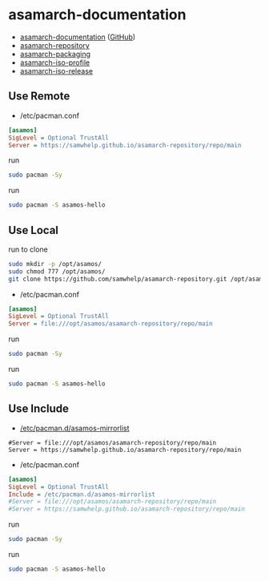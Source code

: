# asamarch-documentation

* [asamarch-documentation](https://samwhelp.github.io/asamarch-documentation/) ([GitHub](https://github.com/samwhelp/asamarch-documentation))
* [asamarch-repository](https://github.com/samwhelp/asamarch-repository)
* [asamarch-packaging](https://github.com/samwhelp/asamarch-packaging)
* [asamarch-iso-profile](https://github.com/samwhelp/asamarch-iso-profile)
* [asamarch-iso-release](https://github.com/samwhelp/asamarch-iso-release)


## Use Remote

* /etc/pacman.conf

``` ini
[asamos]
SigLevel = Optional TrustAll
Server = https://samwhelp.github.io/asamarch-repository/repo/main
```

run

``` sh
sudo pacman -Sy
```

run

``` sh
sudo pacman -S asamos-hello
```


## Use Local

run to clone

``` sh
sudo mkdir -p /opt/asamos/
sudo chmod 777 /opt/asamos/
git clone https://github.com/samwhelp/asamarch-repository.git /opt/asamos/asamarch-repository
```


* /etc/pacman.conf

``` ini
[asamos]
SigLevel = Optional TrustAll
Server = file:///opt/asamos/asamarch-repository/repo/main
```


run

``` sh
sudo pacman -Sy
```

run

``` sh
sudo pacman -S asamos-hello
```


## Use Include

* [/etc/pacman.d/asamos-mirrorlist](https://github.com/samwhelp/asamarch-packaging/blob/main/pack/base/asamos-mirrorlist/asset/etc/pacman.d/asamos-mirrorlist)

```
#Server = file:///opt/asamos/asamarch-repository/repo/main
Server = https://samwhelp.github.io/asamarch-repository/repo/main
```

* /etc/pacman.conf

``` ini
[asamos]
SigLevel = Optional TrustAll
Include = /etc/pacman.d/asamos-mirrorlist
#Server = file:///opt/asamos/asamarch-repository/repo/main
#Server = https://samwhelp.github.io/asamarch-repository/repo/main
```

run

``` sh
sudo pacman -Sy
```

run

``` sh
sudo pacman -S asamos-hello
```
